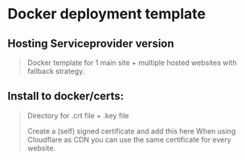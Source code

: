 # Docker deployment template
## Hosting Serviceprovider version 

> Docker template for 1 main site + multiple hosted websites with fallback strategy.



## Install to docker/certs:
> Directory for .crt file + .key file
>
> Create a (self) signed certificate and add this here
> When using Cloudflare as CDN you can use the same certificate for every website.

